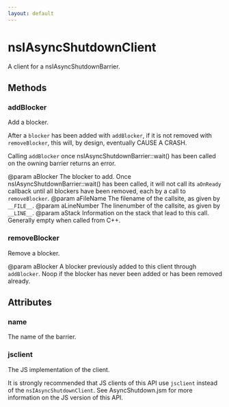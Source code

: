```yaml
---
layout: default
---
```


# nsIAsyncShutdownClient #

A client for a nsIAsyncShutdownBarrier.


## Methods ##

### addBlocker ###

Add a blocker.

After a `blocker` has been added with `addBlocker`, if it is not
removed with `removeBlocker`, this will, by design, eventually
CAUSE A CRASH.

Calling `addBlocker` once nsIAsyncShutdownBarrier::wait() has been
called on the owning barrier returns an error.

@param aBlocker The blocker to add. Once
nsIAsyncShutdownBarrier::wait() has been called, it will not
call its `aOnReady` callback until all blockers have been
removed, each  by a call to `removeBlocker`.
@param aFileName The filename of the callsite, as given by `__FILE__`.
@param aLineNumber The linenumber of the callsite, as given by `__LINE__`.
@param aStack Information on the stack that lead to this call. Generally
empty when called from C++.


### removeBlocker ###

Remove a blocker.

@param aBlocker A blocker previously added to this client through
`addBlocker`. Noop if the blocker has never been added or has been
removed already.


## Attributes ##

### name ###

The name of the barrier.


### jsclient ###

The JS implementation of the client.

It is strongly recommended that JS clients of this API use
`jsclient` instead of the `nsIAsyncShutdownClient`. See
AsyncShutdown.jsm for more information on the JS version of
this API.

